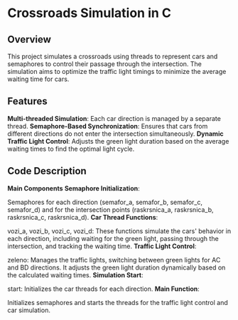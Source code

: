 # Crossroads Simulation in C

## Overview
This project simulates a crossroads using threads to represent cars and semaphores to control their passage through the intersection. The simulation aims to optimize the traffic light timings to minimize the average waiting time for cars.

## Features
**Multi-threaded Simulation**: Each car direction is managed by a separate thread.
**Semaphore-Based Synchronization**: Ensures that cars from different directions do not enter the intersection simultaneously.
**Dynamic Traffic Light Control**: Adjusts the green light duration based on the average waiting times to find the optimal light cycle.

## Code Description
**Main Components**
**Semaphore Initialization**:

Semaphores for each direction (semafor_a, semafor_b, semafor_c, semafor_d) and for the intersection points (raskrsnica_a, raskrsnica_b, raskrsnica_c, raskrsnica_d).
**Car Thread Functions**:

vozi_a, vozi_b, vozi_c, vozi_d: These functions simulate the cars' behavior in each direction, including waiting for the green light, passing through the intersection, and tracking the waiting time.
**Traffic Light Control**:

zeleno: Manages the traffic lights, switching between green lights for AC and BD directions. It adjusts the green light duration dynamically based on the calculated waiting times.
**Simulation Start**:

start: Initializes the car threads for each direction.
**Main Function**:

Initializes semaphores and starts the threads for the traffic light control and car simulation.
